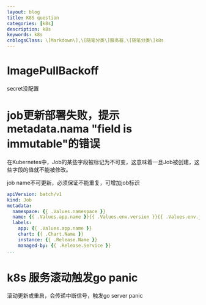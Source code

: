 ```yaml
---
layout: blog
title: K8S question
categories: [k8s]
description: k8s
keywords: k8s
cnblogsClass: \[Markdown\],\[随笔分类\]服务器,\[随笔分类\]k8s
---
```


# ImagePullBackoff
secret没配置

# job更新部署失败，提示metadata.nama "field is immutable"的错误

在Kubernetes中，Job的某些字段被标记为不可变，这意味着一旦Job被创建，这些字段的值就不能被修改。

job name不可更新，必须保证不能重复，可增加job标识

```yaml
apiVersion: batch/v1  
kind: Job  
metadata:  
  namespace: {{ .Values.namespace }}  
  name: {{ .Values.app.name }}{{ .Values.env.version }}{{ .Values.env.jobID }}  
  labels:  
    app: {{ .Values.app.name }}  
    chart: {{ .Chart.Name }}  
    instance: {{ .Release.Name }}  
    managed-by: {{ .Release.Service }}
...
```

# k8s 服务滚动触发go panic

滚动更新或重启，会传递中断信号，触发go server panic